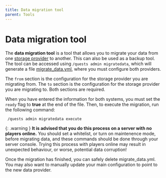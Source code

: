 ```yaml
---
title: Data migration tool
parent: Tools
---
```


# Data migration tool

The **data migration tool** is a tool that allows you to migrate your
data from one [storage provider](../configuration/storage-providers) to
another. This can also be used as a backup tool. The tool can be
accessed using `/quests admin migratedata`, which will generate a file
[migrate_data.yml](https://github.com/LMBishop/Quests/blob/master/bukkit/src/main/resources/resources/bukkit/migrate_data.yml),
where you must configure both providers.

The `from` section is the configuration for the storage provider you are
migrating from. The `to` section is the configuration for the storage
provider you are migrating to. Both sections are required.

When you have entered the information for both systems, you must set the
`ready` flag to **true** at the end of the file. Then, to execute the
migration, run the following command:

     /quests admin migratedata execute

  
{: .warning }
**It is advised that you do this process on a server with no players
online.** You should set a whitelist, or turn on maintenence mode,
before migrating data, and these commands should be done through your
server console. Trying this process with players online may result in
unexpected behaviour, or worse, potential data corruption!

Once the migration has finished, you can safely delete migrate_data.yml.
You may also want to manually update your main configuration to point to
the new data provider.

